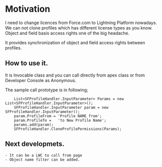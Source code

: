 # Motivation
I need to change licences from Force.com to Lightning Platform nowadays. We can not clone profiles which has different license types as you know.
Object and field basis access rights one of the big headache. 

It provides synchronization of object and field access rights between profiles.


## How to use it.

It is Invocable class and you can call directly from apex class or from Developer Console as Anonymous.

The sample call prototype is in following;

        List<SFProfileHandler.InputParameter> Params = new List<SFProfileHandler.InputParameter>();
        SFProfileHandler.InputParameter param = new SFProfileHandler.InputParameter();
        param.ProfileFrom = 'Profile NAME from';
        param.ProfileTo =   'to New Profile Name';  
        params.add(param);
        SFProfileHandler.CloneProfilePermissions(Params);

## Next developmets.
    - It can be a LWC to call from page
    - Object name filter can be added.
